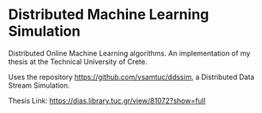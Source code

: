 # Distributed Machine Learning Simulation

Distributed Online Machine Learning algorithms.
An implementation of my thesis at the Technical University of Crete.

Uses the repository https://github.com/vsamtuc/ddssim, a Distributed Data Stream Simulation.

Thesis Link: https://dias.library.tuc.gr/view/81072?show=full

